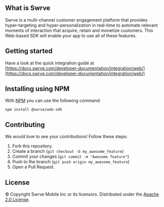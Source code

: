 What is Swrve
-------------
Swrve is a multi-channel customer engagement platform that provides hyper-targeting and hyper-personalization in real-time to automate relevant moments of interaction that acquire, retain and monetize customers.
This Web-based SDK will enable your app to use all of these features.

Getting started
---------------
Have a look at the quick integration guide at [https://docs.swrve.com/developer-documentation/integration/web/](https://docs.swrve.com/developer-documentation/integration/web/)

Installing using NPM
------------------
With [NPM](https://www.npmjs.com/) you can use the following command:
```
npm install @swrve/web-sdk
```

Contributing
------------
We would love to see your contributions! Follow these steps:

1. Fork this repository.
2. Create a branch (`git checkout -b my_awesome_feature`)
3. Commit your changes (`git commit -m "Awesome feature"`)
4. Push to the branch (`git push origin my_awesome_feature`)
5. Open a Pull Request.

License
-------
© Copyright Swrve Mobile Inc or its licensors. Distributed under the [Apache 2.0 License](LICENSE).
